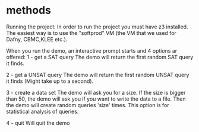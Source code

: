 # methods

Running the project:
In order to run the project you must have z3 installed. The easiest way is to use the "softprod" VM (the VM that we used for 
Dafny, CBMC,KLEE etc.).

When you run the demo, an interactive prompt starts and 4 options ar offered:
1 - get a SAT query
    The demo will return the first random SAT query it finds.
    
2 - get a UNSAT query
    The demo will return the first random UNSAT query it finds (Might take up to a second). 
    
3 - create a data set
    The demo will ask you for a size. If the size is bigger than 50, the demo will ask you if you want to write the data to a     file. 
    Then the demo will create random queries 'size' times.
    This option is for statistical analysis of queries.

4 - quit
    Will quit the demo 
